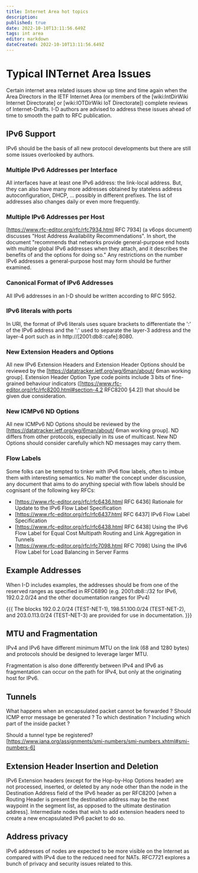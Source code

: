 ```yaml
---
title: Internet Area hot topics
description: 
published: true
date: 2022-10-10T13:11:56.649Z
tags: int area
editor: markdown
dateCreated: 2022-10-10T13:11:56.649Z
---
```


# Typical INTernet Area Issues

Certain internet area related issues show up time and time again when the Area Directors in the IETF Internet Area (or members of the [wiki:IntDirWiki Internet Directorate] or [wiki:IOTDirWiki IoT Directorate]) complete reviews of Internet-Drafts. I-D authors are advised to address these issues ahead of time to smooth the path to RFC publication. 

## IPv6 Support

IPv6 should be the basis of all new protocol developments but there are still some issues overlooked by authors.

### Multiple IPv6 Addresses per Interface

All interfaces have at least one IPv6 address: the link-local address. But, they can also have many more addresses obtained by stateless address autoconfiguration, DHCP, ... possibly in different prefixes. The list of addresses also changes daily or even more frequently.

### Multiple IPv6 Addresses per Host

[https://www.rfc-editor.org/rfc/rfc7934.html RFC 7934] (a v6ops document) discusses "Host Address Availability Recommendations".  In short, the document "recommends that networks provide general-purpose end hosts with multiple global IPv6 addresses when they attach, and it describes the benefits of and the options for doing so."  Any restrictions on the number IPv6 addresses a general-purpose host may form should be further examined.

### Canonical Format of IPv6 Addresses

All IPv6 addresses in an I-D should be written according to RFC 5952.

### IPv6 literals with ports

In URI, the format of IPv6 literals uses square brackets to differentiate the ':' of the IPv6 address and the ':' used to separate the layer-3 address and the layer-4 port such as in http://[2001:db8::cafe]:8080.

### New Extension Headers and Options

All new IPv6 Extension Headers and Extension Header Options should be reviewed by the [https://datatracker.ietf.org/wg/6man/about/ 6man working group].  Extension Header Option Type code points include 3 bits of fine-grained behaviour indicators ([https://www.rfc-editor.org/rfc/rfc8200.html#section-4.2 RFC8200 §4.2]) that should be given due consideration.

### New ICMPv6 ND Options

All new ICMPv6 ND Options should be reviewed by the [https://datatracker.ietf.org/wg/6man/about/ 6man working group].  ND differs from other protocols, especially in its use of multicast.  New ND Options should consider carefully which ND messages may carry them.

### Flow Labels

Some folks can be tempted to tinker with IPv6 flow labels, often to imbue them with interesting semantics.  No matter the concept under discussion, any document that aims to do anything special with flow labels should be cognisant of the following key RFCs:

  * [https://www.rfc-editor.org/rfc/rfc6436.html RFC 6436] Rationale for Update to the IPv6 Flow Label Specification
  * [https://www.rfc-editor.org/rfc/rfc6437.html RFC 6437] IPv6 Flow Label Specification
  * [https://www.rfc-editor.org/rfc/rfc6438.html RFC 6438] Using the IPv6 Flow Label for Equal Cost Multipath Routing and Link Aggregation in Tunnels
  * [https://www.rfc-editor.org/rfc/rfc7098.html RFC 7098] Using the IPv6 Flow Label for Load Balancing in Server Farms

## Example Addresses

When I-D includes examples, the addresses should be from one of the reserved ranges as specified in RFC6890 (e.g. 2001:db8::/32 for IPv6, 192.0.2.0/24 and the other documentation ranges for IPv4)

{{{
The blocks 192.0.2.0/24 (TEST-NET-1), 198.51.100.0/24 (TEST-NET-2),
and 203.0.113.0/24 (TEST-NET-3) are provided for use in
documentation.
}}}



## MTU and Fragmentation

IPv4 and IPv6 have different minimum MTU on the link (68 and 1280 bytes) and protocols should be designed to leverage larger MTU.

Fragmentation is also done differently between IPv4 and IPv6 as fragmentation can occur on the path for IPv4, but only at the originating host for IPv6.

## Tunnels

What happens when an encapsulated packet cannot be forwarded ? Should ICMP error message be generated ? To which destination ? Including which part of the inside packet ?

Should a tunnel type be registered? [https://www.iana.org/assignments/smi-numbers/smi-numbers.xhtml#smi-numbers-6]

## Extension Header Insertion and Deletion

IPv6 Extension headers (except for the Hop-by-Hop Options header) are not processed, inserted, or deleted by any node other than the node in the Destination Address field of the IPv6 header as per RFC8200 [when a Routing Header is present the destination address may be the next waypoint in the segment list, as opposed to the ultimate destination address]. Intermediate nodes that wish to add extension headers need to create a new encapsulated IPv6 packet to do so.

## Address privacy

IPv6 addresses of nodes are expected to be more visible on the Internet as compared with IPv4 due to the reduced need for NATs. RFC7721 explores a bunch of privacy and security issues related to this.